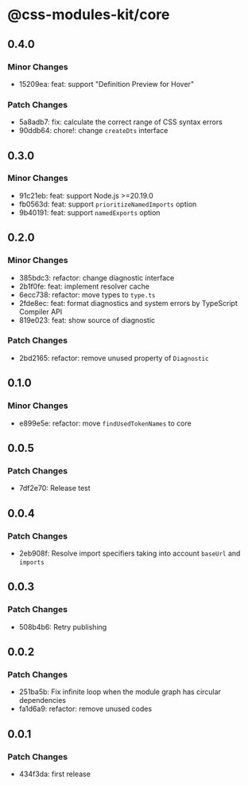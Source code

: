 # @css-modules-kit/core

## 0.4.0

### Minor Changes

- 15209ea: feat: support "Definition Preview for Hover"

### Patch Changes

- 5a8adb7: fix: calculate the correct range of CSS syntax errors
- 90ddb64: chore!: change `createDts` interface

## 0.3.0

### Minor Changes

- 91c21eb: feat: support Node.js >=20.19.0
- fb0563d: feat: support `prioritizeNamedImports` option
- 9b40191: feat: support `namedExports` option

## 0.2.0

### Minor Changes

- 385bdc3: refactor: change diagnostic interface
- 2b1f0fe: feat: implement resolver cache
- 6ecc738: refactor: move types to `type.ts`
- 2fde8ec: feat: format diagnostics and system errors by TypeScript Compiler API
- 819e023: feat: show source of diagnostic

### Patch Changes

- 2bd2165: refactor: remove unused property of `Diagnostic`

## 0.1.0

### Minor Changes

- e899e5e: refactor: move `findUsedTokenNames` to core

## 0.0.5

### Patch Changes

- 7df2e70: Release test

## 0.0.4

### Patch Changes

- 2eb908f: Resolve import specifiers taking into account `baseUrl` and `imports`

## 0.0.3

### Patch Changes

- 508b4b6: Retry publishing

## 0.0.2

### Patch Changes

- 251ba5b: Fix infinite loop when the module graph has circular dependencies
- fa1d6a9: refactor: remove unused codes

## 0.0.1

### Patch Changes

- 434f3da: first release
